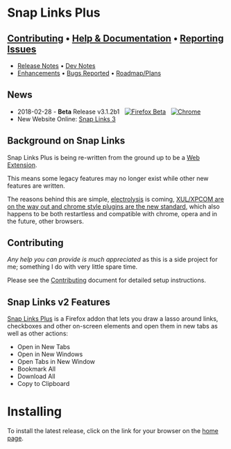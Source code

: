 
# Snap Links Plus

## [Contributing](Contributing.md) &bull; [Help & Documentation](https://cpriest.github.io/SnapLinksPlus/welcome.html) &bull; [Reporting Issues](ReportingIssues.md)

* [Release Notes](ReleaseNotes.md) &bull; [Dev Notes](DevNotes.md)
* [Enhancements]() &bull; [Bugs Reported]() &bull; [Roadmap/Plans]()

## News

* 2018-02-28 - **Beta** Release v3.1.2b1 &nbsp; [![Firefox Beta][FF16]][MozBeta] &nbsp; [![Chrome][CH16]][ChromeRelease]
* New Website Online: [Snap Links 3](http://cpriest.github.io/SnapLinksPlus/)

## Background on Snap Links

Snap Links Plus is being re-written from the ground up to be a [Web Extension](https://developer.mozilla.org/en-US/Add-ons/WebExtensions).

This means some legacy features may no longer exist while other new features are written.

The reasons behind this are simple, [electrolysis](https://wiki.mozilla.org/Electrolysis) is coming, [XUL/XPCOM are on the way out and chrome style plugins are the new standard](https://blog.mozilla.org/addons/2015/08/21/the-future-of-developing-firefox-add-ons/), which also happens to be both restartless and compatible with chrome, opera and in the future, other browsers.



## Contributing
*Any help you can provide is much appreciated* as this is a side project for me; something I do with very little spare time.

Please see the [Contributing](Contributing.md) document for detailed setup instructions.

## Snap Links v2 Features

[Snap Links Plus](https://addons.mozilla.org/en-US/firefox/addon/snaplinksplus/) is a Firefox addon that lets you draw a lasso around links, checkboxes and other on-screen elements and open them in new tabs as  well as other actions:

* Open in New Tabs
* Open in New Windows
* Open Tabs in New Window
* Bookmark All
* Download All
* Copy to Clipboard

# Installing
To install the latest release, click on the link for your browser on the [home page](https://cpriest.github.io/SnapLinksPlus/).

[MozBeta]: https://addons.mozilla.org/en-US/firefox/addon/snaplinksplus/
[MozRelease]: https://addons.mozilla.org/en-US/firefox/addon/snaplinksplus/
[ChromeRelease]: #
[FF16]: https://cdnjs.cloudflare.com/ajax/libs/browser-logos/45.3.0/firefox/firefox_16x16.png
[CH16]: https://cdnjs.cloudflare.com/ajax/libs/browser-logos/45.3.0/chrome/chrome_16x16.png
